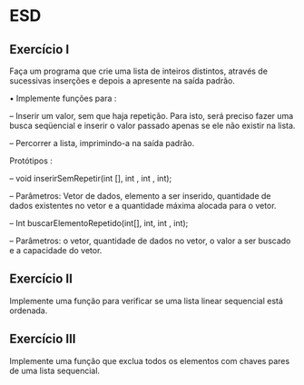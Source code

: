 ESD
===

Exercício I
-----------
Faça um programa que crie uma lista de inteiros distintos, através de sucessivas inserções e depois a apresente na saída padrão.

• Implemente funções para :

– Inserir um valor, sem que haja repetição. Para isto, será preciso fazer uma busca seqüencial e inserir o valor passado apenas se ele não existir na lista.

– Percorrer a lista, imprimindo-a na saída padrão.

Protótipos :

– void inserirSemRepetir(int [], int , int , int);

– Parâmetros: Vetor de dados, elemento a ser inserido, quantidade de dados existentes no vetor e a quantidade máxima alocada para o vetor.

– Int buscarElementoRepetido(int[], int, int , int);

– Parâmetros: o vetor, quantidade de dados no vetor, o valor a ser buscado e a capacidade do vetor.

Exercício II
------------
Implemente uma função para verificar se uma lista linear sequencial está ordenada.

Exercício III
-------------
Implemente uma função que exclua todos os elementos com chaves pares de uma lista sequencial.
